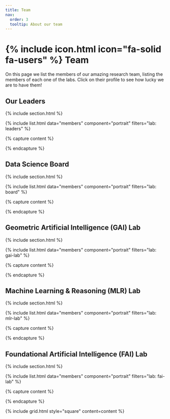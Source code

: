 ```yaml
---
title: Team
nav:
  order: 3
  tooltip: About our team
---
```


# {% include icon.html icon="fa-solid fa-users" %} Team

On this page we list the members of our amazing research team, listing the members of each one of the labs. Click on their profile to see how lucky we are to have them!


## Our Leaders

{% include section.html %}

{% include list.html data="members" component="portrait" filters="lab: leaders" %}

{% capture content %}

{% endcapture %}

## Data Science Board

{% include section.html %}

{% include list.html data="members" component="portrait" filters="lab: board" %}

{% capture content %}

{% endcapture %}

## Geometric Artificial Intelligence (GAI) Lab

{% include section.html %}

{% include list.html data="members" component="portrait" filters="lab: gai-lab" %}

{% capture content %}

{% endcapture %}

## Machine Learning & Reasoning (MLR) Lab

{% include section.html %}

{% include list.html data="members" component="portrait" filters="lab: mlr-lab" %}

{% capture content %}

{% endcapture %}

## Foundational Artificial Intelligence (FAI) Lab

{% include section.html %}

{% include list.html data="members" component="portrait" filters="lab: fai-lab" %}

{% capture content %}


<!-- {% include figure.html image="images/photo.jpg" %}
{% include figure.html image="images/photo.jpg" %}
{% include figure.html image="images/photo.jpg" %} -->

{% endcapture %}

{% include grid.html style="square" content=content %}
